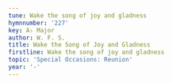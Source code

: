 ```yaml
---
tune: Wake the song of joy and gladness
hymnnumber: '227'
key: A♭ Major
author: W. F. S.
title: Wake the Song of Joy and Gladness
firstline: Wake the song of joy and gladness
topic: 'Special Occasions: Reunion'
year: '-'
---
```


